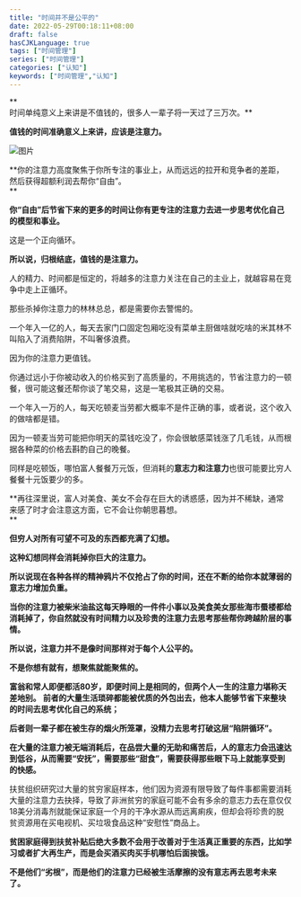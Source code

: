 ```yaml
---
title: "时间并不是公平的"
date: 2022-05-29T00:18:11+08:00
draft: false
hasCJKLanguage: true
tags: ["时间管理"]
series: ["时间管理"]
categories: ["认知"]
keywords: ["时间管理","认知"]
---
```



**  
时间单纯意义上来讲是不值钱的，很多人一辈子将一天过了三万次。**  

  

**值钱的时间准确意义上来讲，应该是注意力。**

  

![图片](https://mmbiz.qpic.cn/mmbiz_gif/uOmTl2ZJKooJvThWVfLO3Mx6UcUibx0smA2SsH2iadQiaFicvjqjpxiaEHhnD4HrRZhTLceRcP1rUrZ1UOOuFohEMHA/640?wx_fmt=gif&tp=wxpic&wxfrom=5&wx_lazy=1)

  

**你的注意力高度聚焦于你所专注的事业上，从而远远的拉开和竞争者的差距，然后获得超额利润去帮你“自由”。  
**

**你“自由”后节省下来的更多的时间让你有更专注的注意力去进一步思考优化自己的模型和事业。**

  

这是一个正向循环。  

  

**所以说，归根结底，值钱的是注意力。**

  

人的精力、时间都是恒定的，将越多的注意力关注在自己的主业上，就越容易在竞争中走上正循环。

  

那些杀掉你注意力的林林总总，都是需要你去警惕的。

  

一个年入一亿的人，每天去家门口固定包厢吃没有菜单主厨做啥就吃啥的米其林不叫陷入了消费陷阱，不叫奢侈浪费。

  

因为你的注意力更值钱。  

  

你通过远小于你被动收入的价格买到了高质量的，不用挑选的，节省注意力的一顿餐，很可能这餐还帮你谈了笔交易，这是一笔极其正确的交易。  

  

一个年入一万的人，每天吃顿麦当劳都大概率不是件正确的事，或者说，这个收入的做啥都是错。

  

因为一顿麦当劳可能把你明天的菜钱吃没了，你会很敏感菜钱涨了几毛钱，从而根据各种菜的价格去斟酌自己的晚餐。

  

同样是吃顿饭，哪怕富人餐餐万元饭，但消耗的**意志力和注意力**也很可能要比穷人餐餐十元饭要少的多。  

  

**再往深里说，富人对美食、美女不会存在巨大的诱惑感，因为并不稀缺，通常来感了时才会注意这方面，它不会让你朝思暮想。  
**

**但穷人对所有可望不可及的东西都充满了幻想。**

  

**这种幻想同样会消耗掉你巨大的注意力。**  

  

**所以说现在各种各样的精神鸦片不仅抢占了你的时间，还在不断的给你本就薄弱的意志力增加负重。**  

  

**当你的注意力被柴米油盐这每天睁眼的一件件小事以及美食美女那些海市蜃楼都给消耗掉了，你自然就没有时间精力以及珍贵的注意力去思考那些帮你跨越阶层的事情。**  

  

**所以说，注意力并不是像时间那样对于每个人公平的。**

  

**不是你想有就有，想聚焦就能聚焦的。**

  

**富翁和常人即便都活80岁，即便时间上是相同的，但两个人一生的注意力堪称天差地别。**
**前者的大量生活琐碎都能被优质的外包出去，他本人能够节省下来整块的时间去思考优化自己的系统；**

  

**后者则一辈子都在被生存的烟火所笼罩，没精力去思考打破这层“陷阱循环”。**  

  

**在大量的注意力被无端消耗后，在品尝大量的无助和痛苦后，人的意志力会迅速达到低谷，从而需要“安抚”，需要那些“甜食”，需要获得那些眼下马上就能享受到的快感。**

  

扶贫组织研究过大量的贫穷家庭样本，他们因为资源有限导致了每件事都需要消耗大量的注意力去抉择，导致了非洲贫穷的家庭可能不会有多余的意志力去在意仅仅18美分消毒剂就能保证家庭一个月的干净水源从而远离痢疾，但却会将珍贵的脱贫资源用在买电视机、买垃圾食品这种“安慰性”商品上。

  

**贫困家庭得到扶贫补贴后绝大多数不会用于改善对于生活真正重要的东西，比如学习或者扩大再生产，而是会买酒买肉买手机哪怕后面挨饿。**

  

**不是他们“劣根”，而是他们的注意力已经被生活摩擦的没有意志再去思考未来了。**